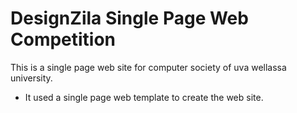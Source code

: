 <h1>DesignZila Single Page Web Competition</h1>

This is a single page web site for computer society of uva wellassa university.
- It used a single page web template to create the web site. 
<!--a href="https://nishanthamms.github.io/comsoc">Demo</a-->
